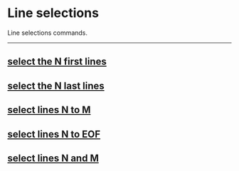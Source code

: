 # Line selections

Line selections commands.

***

## [select the N first lines](select-N-first-lines/README.md)

## [select the N last lines](select-N-last-lines/README.md)

## [select lines N to M](select-lines-N-to-M/README.md)

## [select lines N to EOF](select-lines-N-to-EOF/README.md)

## [select lines N and M](select-lines-N-and-M/README.md)
